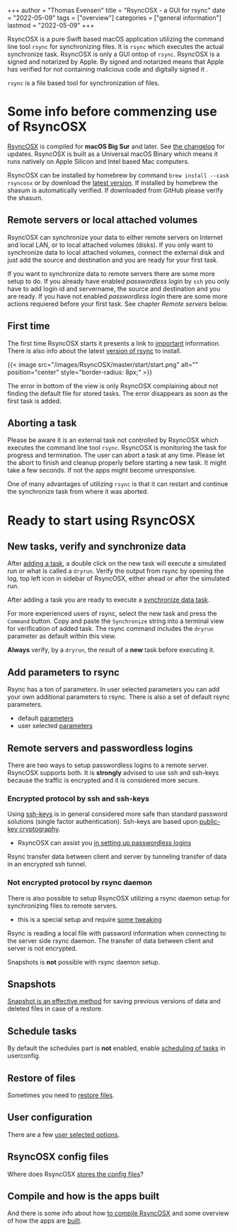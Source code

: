 +++
author = "Thomas Evensen"
title = "RsyncOSX - a GUI for rsync"
date = "2022-05-09"
tags = ["overview"]
categories = ["general information"]
lastmod = "2022-05-09"
+++

RsyncOSX is a pure Swift based macOS application utilizing the command line tool `rsync` for synchronizing files. It is `rsync` which executes the actual synchronize task. RsyncOSX is only a GUI ontop of `rsync`. RsyncOSX is a signed and notarized by Apple. By signed and notarized means that Apple has verified for not containing malicious code and digitally signed it . 

`rsync` is a file based tool for synchronization of files.

# Some info before commenzing use of RsyncOSX

[RsyncOSX](https://github.com/rsyncOSX/RsyncOSX/releases) is compiled for **macOS Big Sur** and later. See [the changelog](/post/changelog/) for updates. RsyncOSX is built as a Universal macOS Binary which means it runs natively on Apple Silicon and Intel based Mac computers.

RsyncOSX can be installed by homebrew by command `brew install --cask rsyncosx` or by download the [latest version](https://github.com/rsyncOSX/RsyncOSX/releases). If installed by homebrew the shasum is automatically verified. If downloaded from GitHub please verify the shasum.

## Remote servers or local attached volumes

RsyncOSX can synchronize your data to either remote servers on Internet and local LAN, or to local attached volumes (disks). If you only want to synchronize data to local attached volumes, connect the external disk and just add the source and destination and you are ready for your first task. 

If you want to synchronize data to remote servers there are some more setup to do. If you already have enabled *passwordless login* by `ssh` you only have to add login id and servername, the source and destination and you are ready.  If you have not enabled  *passwordless login* there are some more actions requiered before your first task. See chapter *Remote servers* below.

## First time

The first time RsyncOSX starts it presents a link to [important](/post/important/) information. There is also info about the latest [version of rsync](/post/rsync/) to install.

{{< image src="/images/RsyncOSX/master/start/start.png" alt="" position="center" style="border-radius: 8px;" >}}

The error in bottom of the view is only RsyncOSX complaining about not finding the default file for stored tasks. The error disappears as soon as the first task is added.

## Aborting a task

Please be aware it is an external task not controlled by RsyncOSX which executes the command line tool `rsync`. RsyncOSX is monitoring the task for progress and termination. The user can abort a task at any time. Please let the abort to finish and cleanup properly before starting a new task. It might take a few seconds. If not the apps might become unresponsive.

One of many advantages of utilizing `rsync` is that it can restart and continue the synchronize task from where it was aborted.

# Ready to start using RsyncOSX

## New tasks, verify and synchronize data

After [adding a task](/post/addconfigurations/), a double click on the new task will execute a simulated run or what is called a `dryrun`. Verify the output from rsync by opening the log, top left icon in sidebar of RsyncOSX, either ahead or after the simulated run. 

After adding a task you are ready to execute a [synchronize data task](/post/singletask/).

For more experienced users of rsync, select the new task and press the `Command` button. Copy and paste the `Synchronize` string into a terminal view for verification of added task. The rsync command includes the `dryrun` parameter as default within this view. 

**Always** verify, by a `dryrun`,  the result of a **new** task before executing it.

## Add parameters to rsync

Rsync has a ton of parameters. In user selected parameters you can add your own additional parameters to rsync. There is also a set of default rsync parameters.

- default [parameters](/post/rsyncparameters)
- user selected [parameters](/post/userparameters/)

## Remote servers and passwordless logins

There are two ways to setup passwordless logins to a remote server. RsyncOSX supports both. It is **strongly** advised to use ssh and ssh-keys because the traffic is encrypted and it is considered more secure.

### Encrypted protocol by ssh and ssh-keys

Using [ssh-keys](https://wiki.archlinux.org/index.php/SSH_keys) is in general considered more safe than standard password solutions (single factor authentication). Ssh-keys are based upon [public-key cryptography](https://en.wikipedia.org/wiki/Public-key_cryptography).

- RsyncOSX can assist you [in setting up passwordless logins](/post/ssh/)

Rsync transfer data between client and server by tunneling transfer of data in an encrypted ssh tunnel.

### Not encrypted protocol by rsync daemon

There is also possible to setup RsyncOSX utilizing a rsync daemon setup for synchronizing files to remote servers.

- this is a special setup and require [some tweaking](/post/rsyncdaemon/)

Rsync is reading a local file with password information when connecting to the server side rsync daemon. The transfer of data between client and server is not encrypted.

Snapshots is **not** possible with rsync daemon setup.

## Snapshots

[Snapshot is an effective method](/post/snapshots/) for saving previous versions of data and deleted files in case of a restore.

## Schedule tasks

By default the schedules part is **not** enabled, enable [scheduling of tasks](/post/scheduletasks/) in userconfig.

## Restore of files

Sometimes you need to [restore files](/post/restore/).

## User configuration

There are a few [user selected options](/post/userconfiguration/).

## RsyncOSX config files

Where does RsyncOSX [stores the config files](/post/configfiles/)?

## Compile and how is the apps built

And there is some info about how [to compile RsyncOSX](/post/compile/) and some overview of how the apps are [built](/post/built/).
